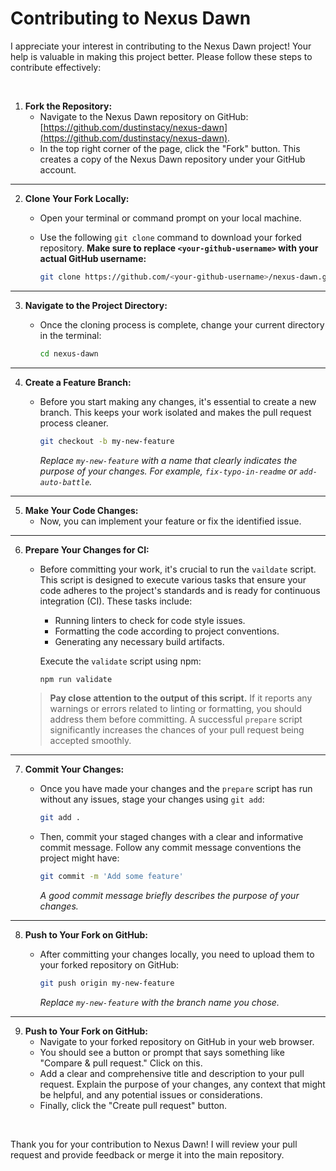 # Contributing to Nexus Dawn

I appreciate your interest in contributing to the Nexus Dawn project! Your help is valuable in making this project better. Please follow these steps to contribute effectively:

<br/>

1.  **Fork the Repository:**
    - Navigate to the Nexus Dawn repository on GitHub: [https://github.com/dustinstacy/nexus-dawn](https://github.com/dustinstacy/nexus-dawn).
    - In the top right corner of the page, click the "Fork" button. This creates a copy of the Nexus Dawn repository under your GitHub account.

---

2.  **Clone Your Fork Locally:**

    - Open your terminal or command prompt on your local machine.
    - Use the following `git clone` command to download your forked repository. **Make sure to replace `<your-github-username>` with your actual GitHub username:**

        ```bash
        git clone https://github.com/<your-github-username>/nexus-dawn.git
        ```

---

3.  **Navigate to the Project Directory:**

    - Once the cloning process is complete, change your current directory in the terminal:

        ```bash
        cd nexus-dawn
        ```

---

4.  **Create a Feature Branch:**

    - Before you start making any changes, it's essential to create a new branch. This keeps your work isolated and makes the pull request process cleaner.

        ```bash
        git checkout -b my-new-feature
        ```

        _Replace `my-new-feature` with a name that clearly indicates the purpose of your changes. For example, `fix-typo-in-readme` or `add-auto-battle`._

---

5.  **Make Your Code Changes:**
    - Now, you can implement your feature or fix the identified issue.

---

6.  **Prepare Your Changes for CI:**

    - Before committing your work, it's crucial to run the `vaildate` script. This script is designed to execute various tasks that ensure your code adheres to the project's standards and is ready for continuous integration (CI). These tasks include:

        - Running linters to check for code style issues.
        - Formatting the code according to project conventions.
        - Generating any necessary build artifacts.

        Execute the `validate` script using npm:

        ```bash
        npm run validate
        ```

    > **Pay close attention to the output of this script.** If it reports any warnings or errors related to linting or formatting, you should address them before committing. A successful `prepare` script significantly increases the chances of your pull request being accepted smoothly.

---

7.  **Commit Your Changes:**

    - Once you have made your changes and the `prepare` script has run without any issues, stage your changes using `git add`:

        ```bash
        git add .
        ```

    - Then, commit your staged changes with a clear and informative commit message. Follow any commit message conventions the project might have:

        ```bash
        git commit -m 'Add some feature'
        ```

        _A good commit message briefly describes the purpose of your changes._

---

8.  **Push to Your Fork on GitHub:**

    - After committing your changes locally, you need to upload them to your forked repository on GitHub:

        ```bash
        git push origin my-new-feature
        ```

        _Replace `my-new-feature` with the branch name you chose._

---

9.  **Push to Your Fork on GitHub:**
    - Navigate to your forked repository on GitHub in your web browser.
    - You should see a button or prompt that says something like "Compare & pull request." Click on this.
    - Add a clear and comprehensive title and description to your pull request. Explain the purpose of your changes, any context that might be helpful, and any potential issues or considerations.
    - Finally, click the "Create pull request" button.

<br/>

Thank you for your contribution to Nexus Dawn! I will review your pull request and provide feedback or merge it into the main repository.
